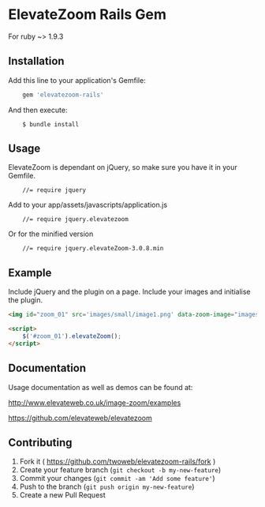 # ElevateZoom Rails Gem

For ruby ~> 1.9.3

## Installation

Add this line to your application's Gemfile:

```ruby
    gem 'elevatezoom-rails'
```

And then execute:
```
    $ bundle install
```

## Usage

ElevateZoom is dependant on jQuery, so make sure you have it in your Gemfile.

```
    //= require jquery
```

Add to your app/assets/javascripts/application.js

```
    //= require jquery.elevatezoom
```

Or for the minified version

```
    //= require jquery.elevateZoom-3.0.8.min
```


## Example
Include jQuery and the plugin on a page. Include your images and initialise the plugin.

```html
<img id="zoom_01" src='images/small/image1.png' data-zoom-image="images/large/image1.jpg"/>

<script>
    $('#zoom_01').elevateZoom();
</script>
```

## Documentation

Usage documentation as well as demos can be found at:

http://www.elevateweb.co.uk/image-zoom/examples

https://github.com/elevateweb/elevatezoom


## Contributing

1. Fork it ( https://github.com/twoweb/elevatezoom-rails/fork )
2. Create your feature branch (`git checkout -b my-new-feature`)
3. Commit your changes (`git commit -am 'Add some feature'`)
4. Push to the branch (`git push origin my-new-feature`)
5. Create a new Pull Request
